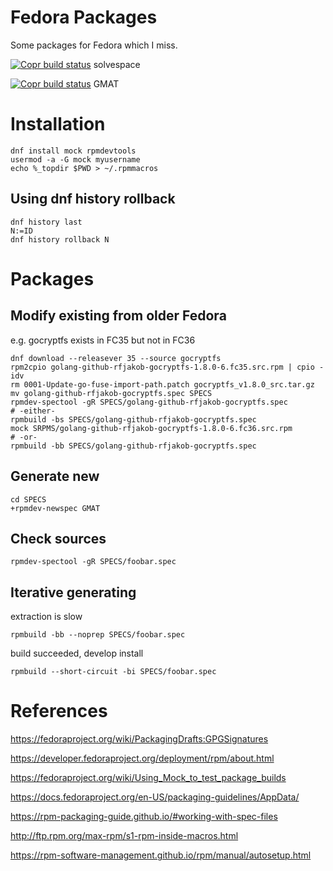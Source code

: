 # Fedora Packages

Some packages for Fedora which I miss.

[![Copr build status](https://copr.fedorainfracloud.org/coprs/mscholz1/solvespace/package/solvespace/status_image/last_build.png)](https://copr.fedorainfracloud.org/coprs/mscholz1/solvespace/package/solvespace/)
solvespace

[![Copr build status](https://copr.fedorainfracloud.org/coprs/mscholz1/GMAT/package/GMAT/status_image/last_build.png)](https://copr.fedorainfracloud.org/coprs/mscholz1/GMAT/package/GMAT/)
GMAT


# Installation 

```commandline
dnf install mock rpmdevtools
usermod -a -G mock myusername
echo %_topdir $PWD > ~/.rpmmacros
```

## Using dnf history rollback

```commandline
dnf history last
N:=ID
dnf history rollback N
```


# Packages

## Modify existing from older Fedora

e.g. gocryptfs exists in FC35 but not in FC36

```commandline
dnf download --releasever 35 --source gocryptfs
rpm2cpio golang-github-rfjakob-gocryptfs-1.8.0-6.fc35.src.rpm | cpio -idv
rm 0001-Update-go-fuse-import-path.patch gocryptfs_v1.8.0_src.tar.gz
mv golang-github-rfjakob-gocryptfs.spec SPECS
rpmdev-spectool -gR SPECS/golang-github-rfjakob-gocryptfs.spec
# -either-
rpmbuild -bs SPECS/golang-github-rfjakob-gocryptfs.spec
mock SRPMS/golang-github-rfjakob-gocryptfs-1.8.0-6.fc36.src.rpm
# -or-
rpmbuild -bb SPECS/golang-github-rfjakob-gocryptfs.spec
```


## Generate new

```commandline
cd SPECS
+rpmdev-newspec GMAT
```

## Check sources

```cmdline
rpmdev-spectool -gR SPECS/foobar.spec
```


## Iterative generating

extraction is slow

```commandline
rpmbuild -bb --noprep SPECS/foobar.spec
```

build succeeded, develop install

```commandline
rpmbuild --short-circuit -bi SPECS/foobar.spec
```


# References

https://fedoraproject.org/wiki/PackagingDrafts:GPGSignatures

https://developer.fedoraproject.org/deployment/rpm/about.html

https://fedoraproject.org/wiki/Using_Mock_to_test_package_builds

https://docs.fedoraproject.org/en-US/packaging-guidelines/AppData/

https://rpm-packaging-guide.github.io/#working-with-spec-files

http://ftp.rpm.org/max-rpm/s1-rpm-inside-macros.html

https://rpm-software-management.github.io/rpm/manual/autosetup.html
